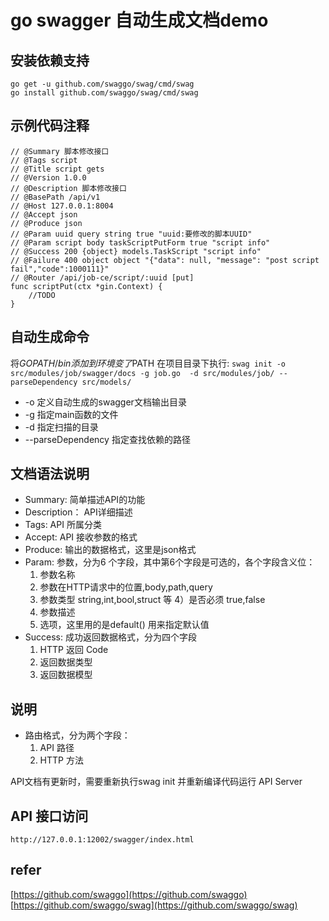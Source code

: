 # go swagger 自动生成文档demo

## 安装依赖支持
```$xslt
go get -u github.com/swaggo/swag/cmd/swag
go install github.com/swaggo/swag/cmd/swag
```

## 示例代码注释
```golang
// @Summary 脚本修改接口
// @Tags script
// @Title script gets
// @Version 1.0.0
// @Description 脚本修改接口
// @BasePath /api/v1
// @Host 127.0.0.1:8004
// @Accept json
// @Produce json
// @Param uuid query string true "uuid:要修改的脚本UUID"
// @Param script body taskScriptPutForm true "script info"
// @Success 200 {object} models.TaskScript "script info"
// @Failure 400 object object "{"data": null, "message": "post script fail","code":1000111}"
// @Router /api/job-ce/script/:uuid [put]
func scriptPut(ctx *gin.Context) {
    //TODO 
}
```

## 自动生成命令
将$GOPATH/bin 添加到环境变了$PATH
在项目目录下执行: ```swag init -o src/modules/job/swagger/docs -g job.go  -d src/modules/job/ --parseDependency src/models/ ```
- -o 定义自动生成的swagger文档输出目录
- -g 指定main函数的文件
- -d 指定扫描的目录
- --parseDependency 指定查找依赖的路径

## 文档语法说明

- Summary: 简单描述API的功能
- Description： API详细描述
- Tags: API 所属分类
- Accept: API 接收参数的格式
- Produce: 输出的数据格式，这里是json格式
- Param: 参数，分为6 个字段，其中第6个字段是可选的，各个字段含义位：
    1) 参数名称
    2) 参数在HTTP请求中的位置,body,path,query
    3) 参数类型 string,int,bool,struct 等
    4）是否必须 true,false
    5) 参数描述
    6) 选项，这里用的是default() 用来指定默认值
- Success: 成功返回数据格式，分为四个字段
    1) HTTP 返回 Code
    2) 返回数据类型
    3) 返回数据模型
    
## 说明

- 路由格式，分为两个字段：
   1) API 路径
   2) HTTP 方法
   
API文档有更新时，需要重新执行swag init 并重新编译代码运行 API Server   

## API 接口访问

```
http://127.0.0.1:12002/swagger/index.html
```
   
## refer

[https://github.com/swaggo](https://github.com/swaggo)
[https://github.com/swaggo/swag](https://github.com/swaggo/swag)

